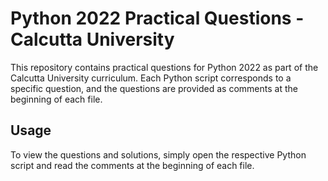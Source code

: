 # Python 2022 Practical Questions - Calcutta University

This repository contains practical questions for Python 2022 as part of the Calcutta University curriculum. Each Python script corresponds to a specific question, and the questions are provided as comments at the beginning of each file.

## Usage

To view the questions and solutions, simply open the respective Python script and read the comments at the beginning of each file.


